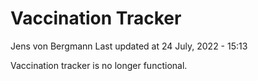 Vaccination Tracker
================
Jens von Bergmann
Last updated at 24 July, 2022 - 15:13

Vaccination tracker is no longer functional.
